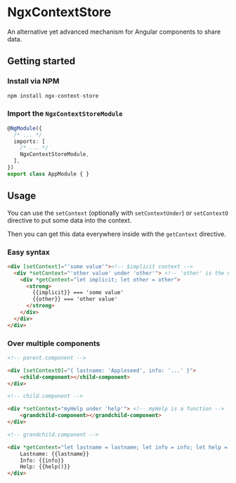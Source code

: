 # NgxContextStore

An alternative yet advanced mechanism for Angular components to share data.

## Getting started

### Install via NPM

```ts
npm install ngx-context-store
```
### Import the `NgxContextStoreModule`
```ts
@NgModule({
  /* ... */
  imports: [
    /* ... */
    NgxContextStoreModule,
  ],
})
export class AppModule { }
```
## Usage

You can use the `setContext` (optionally with `setContextUnder`) or `setContextO` directive to put some data into the context.

Then you can get this data everywhere inside with the `getContext` directive.

### Easy syntax

```html
<div [setContext]="'some value'"><!-- $implicit context -->
  <div *setContext="'other value' under 'other'"> <!-- 'other' is the name of the context key -->
    <div *getContext="let implicit; let other = other">
      <strong>
        {{implicit}} === 'some value'
        {{other}} === 'other value'
      </strong>
    </div>
  </div>
</div>
```

### Over multiple components

```html
<!-- parent.component -->

<div [setContextO]="{ lastname: 'Appleseed', info: '...' }">
    <child-component></child-component>
</div>
```

```html
<!-- child.component -->

<div *setContext="myHelp under 'help'"> <!-- myHelp is a function -->
    <grandchild-component></grandchild-component>
</div>
```

```html
<!-- grandchild.component -->

<div *getContext="let lastname = lastname; let info = info; let help = help">
    Lastname: {{lastname}}
    Info: {{info}}
    Help: {{help()}}
</div>
```
